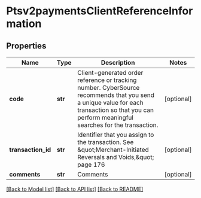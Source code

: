 # Ptsv2paymentsClientReferenceInformation

## Properties
Name | Type | Description | Notes
------------ | ------------- | ------------- | -------------
**code** | **str** | Client-generated order reference or tracking number. CyberSource recommends that you send a unique value for each transaction so that you can perform meaningful searches for the transaction.  | [optional] 
**transaction_id** | **str** | Identifier that you assign to the transaction. See \&quot;Merchant-Initiated Reversals and Voids,\&quot; page 176  | [optional] 
**comments** | **str** | Comments | [optional] 

[[Back to Model list]](../README.md#documentation-for-models) [[Back to API list]](../README.md#documentation-for-api-endpoints) [[Back to README]](../README.md)


